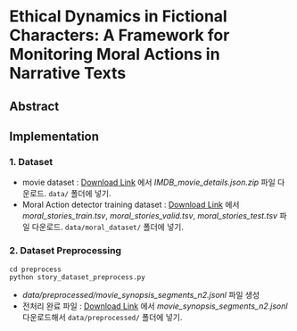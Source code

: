 # Ethical Dynamics in Fictional Characters: A Framework for Monitoring Moral Actions in Narrative Texts  

## Abstract  

## Implementation  
### 1. Dataset  
- movie dataset : [Download Link](https://drive.google.com/drive/folders/1rfEtKgLVnjhGAgxKPWuguCsc6eHI3vUh) 에서 *IMDB_movie_details.json.zip* 파일 다운로드. `data/` 폴더에 넣기.
- Moral Action detector training dataset : [Download Link](https://drive.google.com/drive/folders/1rfEtKgLVnjhGAgxKPWuguCsc6eHI3vUh) 에서 *moral_stories_train.tsv*, *moral_stories_valid.tsv*, *moral_stories_test.tsv* 파일 다운로드. `data/moral_dataset/` 폴더에 넣기.

### 2. Dataset Preprocessing  
```
cd preprocess
python story_dataset_preprocess.py
```
- *data/preprocessed/movie_synopsis_segments_n2.jsonl* 파일 생성
- 전처리 완료 파일 : [Download Link](https://drive.google.com/drive/folders/1rfEtKgLVnjhGAgxKPWuguCsc6eHI3vUh) 에서 *movie_synopsis_segments_n2.jsonl* 다운로드해서 `data/preprocessed/` 폴더에 넣기.
